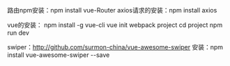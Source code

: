 路由npm安装：npm  install vue-Router
axios请求的安装：npm install axios

vue的安装：
npm install -g vue-cli
vue init webpack project
cd project
npm run dev

swiper：http://github.com/surmon-china/vue-awesome-swiper
安装：npm install vue-awesome-swiper --save

